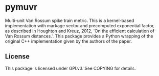 # pymuvr
Multi-unit Van Rossum spike train metric. This is a kernel-based
implementation with markage vector and precomputed exponential factor,
as described in Houghton and Kreuz, 2012, 'On the efficient
calculation of Van Rossum distances.'. This package provides a Python
wrapping of the original C++ implementation given by the authors of
the paper.

## License
This package is licensed under GPLv3. See COPYING for details.
